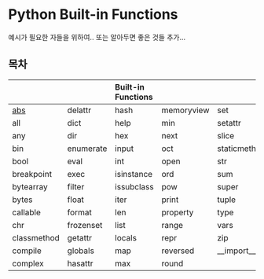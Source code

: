 # Python Built-in Functions

예시가 필요한 자들을 위하여.. 또는 알아두면 좋은 것들 추가...

## 목차

|             |           | Built-in Functions |            |              |
|:-------------|:-----------|:--------------------|:------------|:--------------|
| [abs](./abs().md)         | delattr   | hash               | memoryview | set          |
| all         | dict      | help               | min        | setattr      |
| any         | dir       | hex                | next       | slice        |
| bin         | enumerate | input              | oct        | staticmethod |
| bool        | eval      | int                | open       | str          |
| breakpoint  | exec      | isinstance         | ord        | sum          |
| bytearray   | filter    | issubclass         | pow        | super        |
| bytes       | float     | iter               | print      | tuple        |
| callable    | format    | len                | property   | type         |
| chr         | frozenset | list               | range      | vars         |
| classmethod | getattr   | locals             | repr       | zip          |
| compile     | globals   | map                | reversed   | \_\_import\_\_   |
| complex     | hasattr   | max                | round      |              |